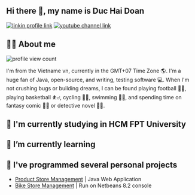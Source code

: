 ## Hi there 👋, my name is Duc Hai Doan

[![linkin profile link](https://img.shields.io/badge/LinkedIn-4880f1?style=for-the-badge&logo=linkedin&logoColor=white)](https://www.linkedin.com/in/duc-hai-doan-62a755197/)
[![youtube channel link](https://img.shields.io/badge/YouTube-FF0000?style=for-the-badge&logo=youtube&logoColor=white)](https://www.youtube.com/@haibeu2901)

## 🙋‍♂️ About me
![profile view count](https://komarev.com/ghpvc/?username=haibeu2901)

I'm from the Vietname vn, currently in the GMT+07 Time Zone 🌎. I'm a huge fan of Java, open-source, and writing, testing software 💻. When I'm not crushing bugs or building dreams, I can be found playing football 🏃‍♂️, playing basketball ⛹️‍♂️, cycling 🚵‍♂️, swimming 🏊‍♂️, and spending time on fantasy comic 🤹‍♂️ or detective novel 🕵️‍♂️.

## 🔭 I'm currently studying in HCM FPT University

## 🌱 I’m currently learning

## 🔨 I've programmed several personal projects 
- [Product Store Management](https://github.com/haibeu2901/prj301-ProductIntroduction) | Java Web Application
- [Bike Store Management](https://github.com/haibeu2901/lab211-BikeStore) | Run on Netbeans 8.2 console

